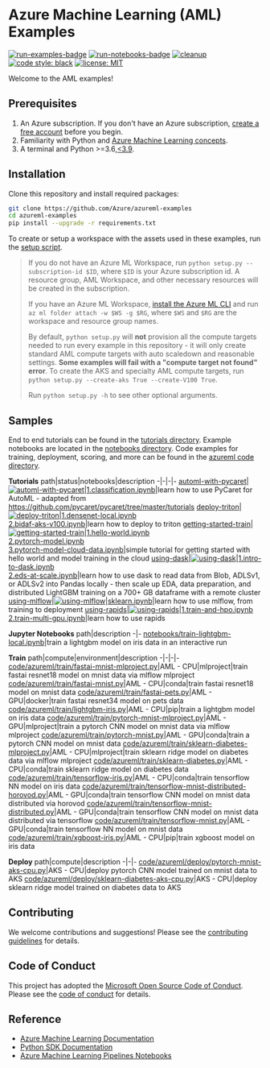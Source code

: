 # Azure Machine Learning (AML) Examples

[![run-examples-badge](https://github.com/Azure/azureml-examples/workflows/run-examples/badge.svg)](https://github.com/Azure/azureml-examples/actions?query=workflow%3Arun-examples)
[![run-notebooks-badge](https://github.com/Azure/azureml-examples/workflows/run-notebooks/badge.svg)](https://github.com/Azure/azureml-examples/actions?query=workflow%3Arun-notebooks)
[![cleanup](https://github.com/Azure/azureml-examples/workflows/cleanup/badge.svg)](https://github.com/Azure/azureml-examples/actions?query=workflow%3Acleanup)
[![code style: black](https://img.shields.io/badge/code%20style-black-000000.svg)](https://github.com/psf/black)
[![license: MIT](https://img.shields.io/badge/License-MIT-purple.svg)](LICENSE)

Welcome to the AML examples!

## Prerequisites

1. An Azure subscription. If you don't have an Azure subscription, [create a free account](https://aka.ms/AMLFree) before you begin.
2. Familiarity with Python and [Azure Machine Learning concepts](https://docs.microsoft.com/en-us/azure/machine-learning/concept-azure-machine-learning-architecture).
3. A terminal and Python >=3.6,[\<3.9](https://pypi.org/project/azureml-core).

## Installation

Clone this repository and install required packages:

```sh
git clone https://github.com/Azure/azureml-examples
cd azureml-examples
pip install --upgrade -r requirements.txt
```

To create or setup a workspace with the assets used in these examples, run the [setup script](setup.py).

> If you do not have an Azure ML Workspace, run `python setup.py --subscription-id $ID`, where `$ID` is your Azure subscription id. A resource group, AML Workspace, and other necessary resources will be created in the subscription. 
>
> If you have an Azure ML Workspace, [install the Azure ML CLI](https://docs.microsoft.com/azure/machine-learning/reference-azure-machine-learning-cli) and run `az ml folder attach -w $WS -g $RG`, where `$WS` and `$RG` are the workspace and resource group names.
>
> By default, `python setup.py` will **not** provision all the compute targets needed to run every example in this repository - it will only create standard AML compute targets with auto scaledown and reasonable settings. **Some examples will fail with a "compute target not found" error**. To create the AKS and specialty AML compute targets, run `python setup.py --create-aks True --create-V100 True`.
>
> Run `python setup.py -h` to see other optional arguments.

## Samples

End to end tutorials can be found in the [tutorials directory](tutorials). Example notebooks are located in the [notebooks directory](notebooks). Code examples for training, deployment, scoring, and more can be found in the [azureml code directory](code/azureml).

**Tutorials**
path|status|notebooks|description
-|-|-|-
[automl-with-pycaret](tutorials/automl-with-pycaret)|[![automl-with-pycaret](https://github.com/Azure/azureml-examples/workflows/run-tutorial-awp/badge.svg)](https://github.com/Azure/azureml-examples/actions?query=workflow%3Arun-tutorial-awp)|[1.classification.ipynb](tutorials/automl-with-pycaret/1.classification.ipynb)|learn how to use PyCaret for AutoML - adapted from https://github.com/pycaret/pycaret/tree/master/tutorials
[deploy-triton](tutorials/deploy-triton)|[![deploy-triton](https://github.com/Azure/azureml-examples/workflows/run-tutorial-dt/badge.svg)](https://github.com/Azure/azureml-examples/actions?query=workflow%3Arun-tutorial-dt)|[1.densenet-local.ipynb](tutorials/deploy-triton/1.densenet-local.ipynb)<br>[2.bidaf-aks-v100.ipynb](tutorials/deploy-triton/2.bidaf-aks-v100.ipynb)|learn how to deploy to triton
[getting-started-train](tutorials/getting-started-train)|[![getting-started-train](https://github.com/Azure/azureml-examples/workflows/run-tutorial-gst/badge.svg)](https://github.com/Azure/azureml-examples/actions?query=workflow%3Arun-tutorial-gst)|[1.hello-world.ipynb](tutorials/getting-started-train/1.hello-world.ipynb)<br>[2.pytorch-model.ipynb](tutorials/getting-started-train/2.pytorch-model.ipynb)<br>[3.pytorch-model-cloud-data.ipynb](tutorials/getting-started-train/3.pytorch-model-cloud-data.ipynb)|simple tutorial for getting started with hello world and model training in the cloud
[using-dask](tutorials/using-dask)|[![using-dask](https://github.com/Azure/azureml-examples/workflows/run-tutorial-ud/badge.svg)](https://github.com/Azure/azureml-examples/actions?query=workflow%3Arun-tutorial-ud)|[1.intro-to-dask.ipynb](tutorials/using-dask/1.intro-to-dask.ipynb)<br>[2.eds-at-scale.ipynb](tutorials/using-dask/2.eds-at-scale.ipynb)|learn how to use dask to read data from Blob, ADLSv1, or ADLSv2 into Pandas locally - then scale up EDA, data preparation, and distributed LightGBM training on a 700+ GB dataframe with a remote cluster
[using-mlflow](tutorials/using-mlflow)|[![using-mlflow](https://github.com/Azure/azureml-examples/workflows/run-tutorial-um/badge.svg)](https://github.com/Azure/azureml-examples/actions?query=workflow%3Arun-tutorial-um)|[sklearn.ipynb](tutorials/using-mlflow/sklearn.ipynb)|learn how to use mlflow, from training to deployment
[using-rapids](tutorials/using-rapids)|[![using-rapids](https://github.com/Azure/azureml-examples/workflows/run-tutorial-ur/badge.svg)](https://github.com/Azure/azureml-examples/actions?query=workflow%3Arun-tutorial-ur)|[1.train-and-hpo.ipynb](tutorials/using-rapids/1.train-and-hpo.ipynb)<br>[2.train-multi-gpu.ipynb](tutorials/using-rapids/2.train-multi-gpu.ipynb)|learn how to use rapids

**Jupyter Notebooks**
path|description
-|-
[notebooks/train-lightgbm-local.ipynb](notebooks/train-lightgbm-local.ipynb)|train a lightgbm model on iris data in an interactive run

**Train**
path|compute|environment|description
-|-|-|-
[code/azureml/train/fastai-mnist-mlproject.py](code/azureml/train/fastai-mnist-mlproject.py)|AML - CPU|mlproject|train fastai resnet18 model on mnist data via mlflow mlproject
[code/azureml/train/fastai-mnist.py](code/azureml/train/fastai-mnist.py)|AML - CPU|conda|train fastai resnet18 model on mnist data
[code/azureml/train/fastai-pets.py](code/azureml/train/fastai-pets.py)|AML - GPU|docker|train fastai resnet34 model on pets data
[code/azureml/train/lightgbm-iris.py](code/azureml/train/lightgbm-iris.py)|AML - CPU|pip|train a lightgbm model on iris data
[code/azureml/train/pytorch-mnist-mlproject.py](code/azureml/train/pytorch-mnist-mlproject.py)|AML - GPU|mlproject|train a pytorch CNN model on mnist data via mlflow mlproject
[code/azureml/train/pytorch-mnist.py](code/azureml/train/pytorch-mnist.py)|AML - GPU|conda|train a pytorch CNN model on mnist data
[code/azureml/train/sklearn-diabetes-mlproject.py](code/azureml/train/sklearn-diabetes-mlproject.py)|AML - CPU|mlproject|train sklearn ridge model on diabetes data via mlflow mlproject
[code/azureml/train/sklearn-diabetes.py](code/azureml/train/sklearn-diabetes.py)|AML - CPU|conda|train sklearn ridge model on diabetes data
[code/azureml/train/tensorflow-iris.py](code/azureml/train/tensorflow-iris.py)|AML - CPU|conda|train tensorflow NN model on iris data
[code/azureml/train/tensorflow-mnist-distributed-horovod.py](code/azureml/train/tensorflow-mnist-distributed-horovod.py)|AML - GPU|conda|train tensorflow CNN model on mnist data distributed via horovod
[code/azureml/train/tensorflow-mnist-distributed.py](code/azureml/train/tensorflow-mnist-distributed.py)|AML - GPU|conda|train tensorflow CNN model on mnist data distributed via tensorflow
[code/azureml/train/tensorflow-mnist.py](code/azureml/train/tensorflow-mnist.py)|AML - GPU|conda|train tensorflow NN model on mnist data
[code/azureml/train/xgboost-iris.py](code/azureml/train/xgboost-iris.py)|AML - CPU|pip|train xgboost model on iris data

**Deploy**
path|compute|description
-|-|-
[code/azureml/deploy/pytorch-mnist-aks-cpu.py](code/azureml/deploy/pytorch-mnist-aks-cpu.py)|AKS - CPU|deploy pytorch CNN model trained on mnist data to AKS
[code/azureml/deploy/sklearn-diabetes-aks-cpu.py](code/azureml/deploy/sklearn-diabetes-aks-cpu.py)|AKS - CPU|deploy sklearn ridge model trained on diabetes data to AKS

## Contributing

We welcome contributions and suggestions! Please see the [contributing guidelines](CONTRIBUTING.md) for details.

## Code of Conduct 

This project has adopted the [Microsoft Open Source Code of Conduct](https://opensource.microsoft.com/codeofconduct/). Please see the [code of conduct](CODE_OF_CONDUCT.md) for details. 

## Reference

- [Azure Machine Learning Documentation](https://docs.microsoft.com/azure/machine-learning)
- [Python SDK Documentation](https://docs.microsoft.com/python/api/overview/azure/ml/?view=azure-ml-py)
- [Azure Machine Learning Pipelines Notebooks](https://github.com/Azure/MachineLearningNotebooks/tree/master/how-to-use-azureml/machine-learning-pipelines)